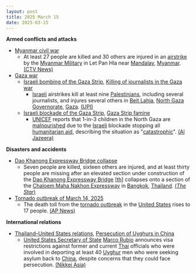 ```yaml
---
layout: post
title: 2025 March 15
date: 2025-03-15
---
```



**Armed conflicts and attacks**

* [Myanmar civil war](https://en.wikipedia.org/wiki/Myanmar_civil_war_%282021%E2%80%93present%29 "Myanmar civil war (2021–present)")
  + At least 27 people are killed and 30 others are injured in an [airstrike](https://en.wikipedia.org/wiki/Airstrike "Airstrike") by the [Myanmar Military](https://en.wikipedia.org/wiki/Tatmadaw "Tatmadaw") in Let Pan Hla near [Mandalay](https://en.wikipedia.org/wiki/Mandalay "Mandalay"), [Myanmar](https://en.wikipedia.org/wiki/Myanmar "Myanmar"). [(CTV News)](https://www.ctvnews.ca/world/article/an-airstrike-in-myanmar-kills-nearly-30-people-an-opposition-group-says/)
* [Gaza war](https://en.wikipedia.org/wiki/Gaza_war "Gaza war")
  + [Israeli bombing of the Gaza Strip](https://en.wikipedia.org/wiki/Israeli_bombing_of_the_Gaza_Strip "Israeli bombing of the Gaza Strip"), [Killing of journalists in the Gaza war](https://en.wikipedia.org/wiki/Killing_of_journalists_in_the_Gaza_war "Killing of journalists in the Gaza war")
    - [Israeli](https://en.wikipedia.org/wiki/Israel "Israel") airstrikes kill at least nine [Palestinians](https://en.wikipedia.org/wiki/Palestinians "Palestinians"), including several journalists, and injures several others in [Beit Lahia](https://en.wikipedia.org/wiki/Beit_Lahia "Beit Lahia"), [North Gaza Governorate](https://en.wikipedia.org/wiki/North_Gaza_Governorate "North Gaza Governorate"), [Gaza](https://en.wikipedia.org/wiki/Gaza_Strip "Gaza Strip"). [(UPI)](https://www.upi.com/Top_News/World-News/2025/03/15/Gaza-airstrike-journalists-dead/7691742048476/)
  + [Israeli blockade of the Gaza Strip](https://en.wikipedia.org/wiki/Israeli_blockade_of_the_Gaza_Strip "Israeli blockade of the Gaza Strip"), [Gaza Strip famine](https://en.wikipedia.org/wiki/Gaza_Strip_famine "Gaza Strip famine")
    - [UNICEF](https://en.wikipedia.org/wiki/UNICEF "UNICEF") reports that 1-in-3 children in the North Gaza are [malnourished](https://en.wikipedia.org/wiki/Malnutrition "Malnutrition") due to the [Israeli](https://en.wikipedia.org/wiki/Israel_Defense_Forces "Israel Defense Forces") blockade stopping all [humanitarian aid](https://en.wikipedia.org/wiki/Humanitarian_aid "Humanitarian aid"), describing the situation as "[catastrophic](https://en.wikipedia.org/wiki/Catastrophic "Catastrophic")". [(Al Jazeera)](https://www.aljazeera.com/news/2025/3/15/acute-child-malnutrition-in-northern-gaza-doubles-in-one-month-unicef-says)

**Disasters and accidents**

* [Dao Khanong Expressway Bridge collapse](https://en.wikipedia.org/wiki/Dao_Khanong_Expressway_Bridge_collapse "Dao Khanong Expressway Bridge collapse")
  + Seven people are killed, sixteen others are injured, and at least thirty people are missing after an elevated section under construction of the [Dao Khanong Expressway Bridge](/w/index.php?title=Dao_Khanong_Expressway_Bridge&action=edit&redlink=1 "Dao Khanong Expressway Bridge (page does not exist)") [[th](https://th.wikipedia.org/wiki/%E0%B8%97%E0%B8%B2%E0%B8%87%E0%B8%9E%E0%B8%B4%E0%B9%80%E0%B8%A8%E0%B8%A9%E0%B8%AA%E0%B8%B2%E0%B8%A2%E0%B8%9E%E0%B8%A3%E0%B8%B0%E0%B8%A3%E0%B8%B2%E0%B8%A1_3-%E0%B8%94%E0%B8%B2%E0%B8%A7%E0%B8%84%E0%B8%B0%E0%B8%99%E0%B8%AD%E0%B8%87-%E0%B8%A7%E0%B8%87%E0%B9%81%E0%B8%AB%E0%B8%A7%E0%B8%99%E0%B8%A3%E0%B8%AD%E0%B8%9A%E0%B8%99%E0%B8%AD%E0%B8%81%E0%B8%95%E0%B8%B0%E0%B8%A7%E0%B8%B1%E0%B8%99%E0%B8%95%E0%B8%81 "th:ทางพิเศษสายพระราม 3-ดาวคะนอง-วงแหวนรอบนอกตะวันตก")] collapses onto a section of the [Chaloem Maha Nakhon Expressway](https://en.wikipedia.org/wiki/Chaloem_Maha_Nakhon_Expressway "Chaloem Maha Nakhon Expressway") in [Bangkok](https://en.wikipedia.org/wiki/Bangkok "Bangkok"), [Thailand](https://en.wikipedia.org/wiki/Thailand "Thailand"). [(*The Star*)](https://www.thestar.com.my/aseanplus/aseanplus-news/2025/03/15/seven-killed-as-bangkok039s-dao-khanong-expressway-bridge-collapses-on-rama-ii-road)
* [Tornado outbreak of March 14, 2025](https://en.wikipedia.org/wiki/Tornado_outbreak_of_March_14%2C_2025 "Tornado outbreak of March 14, 2025")
  + The death toll from the [tornado outbreak](https://en.wikipedia.org/wiki/Tornado_outbreak_of_March_14%2C_2025 "Tornado outbreak of March 14, 2025") in the [United States](https://en.wikipedia.org/wiki/United_States "United States") rises to 17 people. [(AP News)](https://apnews.com/article/tornadoes-wildfires-deaths-eb53f6b2463a96b18a08ca9e2db266ab)

**International relations**

* [Thailand–United States relations](https://en.wikipedia.org/wiki/Thailand%E2%80%93United_States_relations "Thailand–United States relations"), [Persecution of Uyghurs in China](https://en.wikipedia.org/wiki/Persecution_of_Uyghurs_in_China "Persecution of Uyghurs in China")
  + [United States Secretary of State](https://en.wikipedia.org/wiki/United_States_Secretary_of_State "United States Secretary of State") [Marco Rubio](https://en.wikipedia.org/wiki/Marco_Rubio "Marco Rubio") announces visa restrictions against former and current [Thai](https://en.wikipedia.org/wiki/Thailand "Thailand") officials who were involved in deporting at least 40 [Uyghur](https://en.wikipedia.org/wiki/Uyghurs "Uyghurs") men who were seeking asylum back to [China](https://en.wikipedia.org/wiki/China "China"), despite concerns that they could face persecution. [(Nikkei Asia)](https://asia.nikkei.com/Politics/International-relations/U.S.-hits-Thai-officials-with-visa-sanctions-over-deporting-Uyghurs-to-China)

